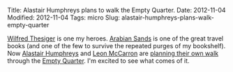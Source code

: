 Title: Alastair Humphreys plans to walk the Empty Quarter.
Date: 2012-11-04
Modified: 2012-11-04
Tags: micro
Slug: alastair-humphreys-plans-walk-empty-quarter

[Wilfred Thesiger](https://en.wikipedia.org/wiki/Wilfred_Thesiger) is one my heroes. [Arabian Sands](https://en.wikipedia.org/wiki/Arabian_sands) is one of the great travel books (and one of the few to survive the repeated purges of my bookshelf). Now [Alastair Humphreys](https://en.wikipedia.org/wiki/Alastair_Humphreys) and [Leon McCarron](http://www.leonmccarron.com/) are [planning their own walk](http://www.alastairhumphreys.com/adventures/emptyquarter/) through the [Empty Quarter](https://en.wikipedia.org/wiki/Rub%27_al_Khali). I'm excited to see what comes of it.
